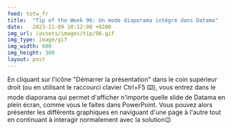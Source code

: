 ```yaml
---
feed: totw_fr
title:  "Tip of the Week 96: Un mode diaporama intégré dans Datama"
date:   2023-11-09 10:12:00 +0200
img_url: /assets/images/tip/96.gif
img_type: image/gif
img_width: 600
img_height: 300
layout: post
---
```



En cliquant sur l'icône "Démarrer la présentation" dans le coin supérieur droit (ou en utilisant le raccourci clavier Ctrl+F5 ⌨️), vous entrez dans le mode diaporama qui permet d'afficher n'importe quelle slide de Datama en plein écran, comme vous le faites dans PowerPoint.
Vous pouvez alors présenter les différents graphiques en naviguant d'une page à l'autre tout en continuant à interagir normalement avec la solution😉
